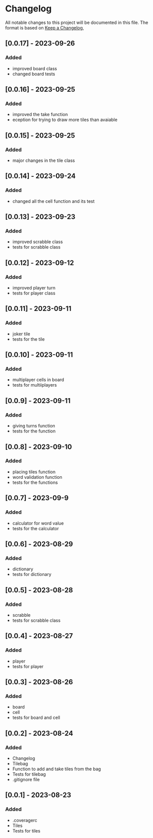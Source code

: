 # Changelog

All notable changes to this project will be documented in this file.
The format is based on [Keep a Changelog](https://keepachangelog.com/en/1.0.0/),


## [0.0.17] - 2023-09-26

### Added

- improved board class
- changed board tests

## [0.0.16] - 2023-09-25

### Added

- improved the take function
- eception for trying to draw more tiles than avaiable

## [0.0.15] - 2023-09-25

### Added

- major changes in the tile class

## [0.0.14] - 2023-09-24

### Added

- changed all the cell function and its test

## [0.0.13] - 2023-09-23

### Added

- improved scrabble class
- tests for scrabble class

## [0.0.12] - 2023-09-12

### Added

- improved player turn
- tests for player class

## [0.0.11] - 2023-09-11

### Added

- joker tile
- tests for the tile

## [0.0.10] - 2023-09-11

### Added

- multiplayer cells in board
- tests for multiiplayers

## [0.0.9] - 2023-09-11

### Added

- giving turns function
- tests for the function

## [0.0.8] - 2023-09-10

### Added

- placing tiles function
- word validation  function
- tests for the functions

## [0.0.7] - 2023-09-9

### Added

- calculator for word value
- tests for the calculator

## [0.0.6] - 2023-08-29

### Added

- dictionary
- tests for dictionary

## [0.0.5] - 2023-08-28

### Added

- scrabble
- tests for scrabble class

## [0.0.4] - 2023-08-27

### Added

- player
- tests for player

## [0.0.3] - 2023-08-26

### Added

- board
- cell
- tests for board and cell

## [0.0.2] - 2023-08-24

### Added

- Changelog
- Tilebag
- Function to add and take tiles from the bag
- Tests for tilebag
- .gitignore file

##  [0.0.1] - 2023-08-23

### Added

- .coveragerc
- Tiles
- Tests for tiles